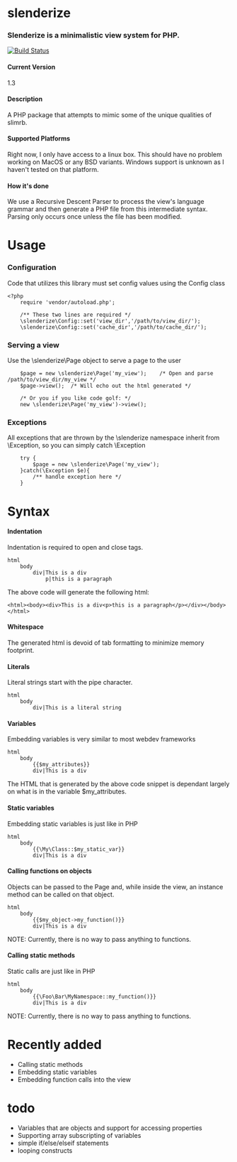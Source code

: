 # slenderize

### Slenderize is a minimalistic view system for PHP.

[![Build Status](https://travis-ci.org/wmerfalen/rdp-view-system.svg?branch=master)](https://travis-ci.org/wmerfalen/rdp-view-system)

#### Current Version
1.3

#### Description
A PHP package that attempts to mimic some of the unique qualities of slimrb. 

#### Supported Platforms
Right now, I only have access to a linux box. This should have no problem working on MacOS or any BSD variants. Windows support is unknown as I haven't tested on that platform. 

#### How it's done
We use a Recursive Descent Parser to process the view's language grammar and then generate a PHP file from this intermediate syntax. Parsing only occurs once unless the file has been modified. 

# Usage
### Configuration
Code that utilizes this library must set config values using the Config class
```
<?php
	require 'vendor/autoload.php';

	/** These two lines are required */
	\slenderize\Config::set('view_dir','/path/to/view_dir/');
	\slenderize\Config::set('cache_dir','/path/to/cache_dir/');
```

### Serving a view
Use the \slenderize\Page object to serve a page to the user
```
	$page = new \slenderize\Page('my_view');	/* Open and parse /path/to/view_dir/my_view */
	$page->view();	/* Will echo out the html generated */

	/* Or you if you like code golf: */
	new \slenderize\Page('my_view')->view();
```

### Exceptions
All exceptions that are thrown by the \slenderize namespace inherit from \Exception, so you can simply catch \Exception
```
	try {
		$page = new \slenderize\Page('my_view');
	}catch(\Exception $e){
		/** handle exception here */
	}
```

# Syntax
#### Indentation
Indentation is required to open and close tags. 
```
html
	body
		div|This is a div
			p|this is a paragraph
```
The above code will generate the following html:
```
<html><body><div>This is a div<p>this is a paragraph</p></div></body></html>
```
#### Whitespace
The generated html is devoid of tab formatting to minimize memory footprint.
#### Literals
Literal strings start with the pipe character. 
```
html
	body
		div|This is a literal string
```
#### Variables
Embedding variables is very similar to most webdev frameworks
```
html
	body
		{{$my_attributes}}
		div|This is a div
```
The HTML that is generated by the above code snippet is dependant largely on what is in the variable $my_attributes. 
#### Static variables
Embedding static variables is just like in PHP
```
html
	body
		{{\My\Class::$my_static_var}}
		div|This is a div
```
#### Calling functions on objects
Objects can be passed to the Page and, while inside the view, an instance method can be called on that object.
```
html
	body
		{{$my_object->my_function()}}
		div|This is a div
```
NOTE: Currently, there is no way to pass anything to functions.
#### Calling static methods
Static calls are just like in PHP
```
html
	body
		{{\Foo\Bar\MyNamespace::my_function()}}
		div|This is a div
```
NOTE: Currently, there is no way to pass anything to functions.

# Recently added
* Calling static methods
* Embedding static variables
* Embedding function calls into the view

# todo
* Variables that are objects and support for accessing properties 
* Supporting array subscripting of variables
* simple if/else/elseif statements
* looping constructs
